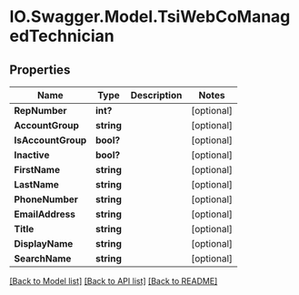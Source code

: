 # IO.Swagger.Model.TsiWebCoManagedTechnician
## Properties

Name | Type | Description | Notes
------------ | ------------- | ------------- | -------------
**RepNumber** | **int?** |  | [optional] 
**AccountGroup** | **string** |  | [optional] 
**IsAccountGroup** | **bool?** |  | [optional] 
**Inactive** | **bool?** |  | [optional] 
**FirstName** | **string** |  | [optional] 
**LastName** | **string** |  | [optional] 
**PhoneNumber** | **string** |  | [optional] 
**EmailAddress** | **string** |  | [optional] 
**Title** | **string** |  | [optional] 
**DisplayName** | **string** |  | [optional] 
**SearchName** | **string** |  | [optional] 

[[Back to Model list]](../README.md#documentation-for-models) [[Back to API list]](../README.md#documentation-for-api-endpoints) [[Back to README]](../README.md)

